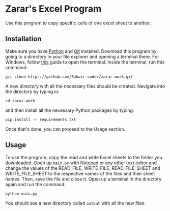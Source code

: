 # Zarar's Excel Program

Use this program to copy specific cells of one excel sheet to another.

## Installation

Make sure you have [Python](https://www.python.org/downloads/) and [Git](https://git-scm.com/downloads) installed.
Download this program by going to a directory in your file explorer and opening a terminal there. For Windows, follow [this](https://superuser.com/questions/339997/how-to-open-a-terminal-quickly-from-a-file-explorer-at-a-folder-in-windows-7#:~:text=You%20can%20also,open%20the%20shell.) guide to open the terminal.
Inside the terminal, run this command:
```
git clone https://github.com/Zohair-coder/zarar-work.git
```
A new directory with all the necessary files should be created. Navigate into the directory by typing in:
```
cd zarar-work
```
and then install all the necessary Python packages by typing:
```
pip install -r requirements.txt
```

Once that's done, you can proceed to the Usage section.

## Usage

To use the program, copy the read and write Excel sheets to the folder you downloaded. Open up `main.py` with Notepad or any other text editor and change the values of the READ_FILE, WRITE_FILE, READ_FILE_SHEET and WRITE_FILE_SHEET to the respective names of the files and their sheet names.
Then, save the file and close it. Open up a terminal in the directory again and run the command:
```
python main.py
```
You should see a new directory called `output` with all the new files.
